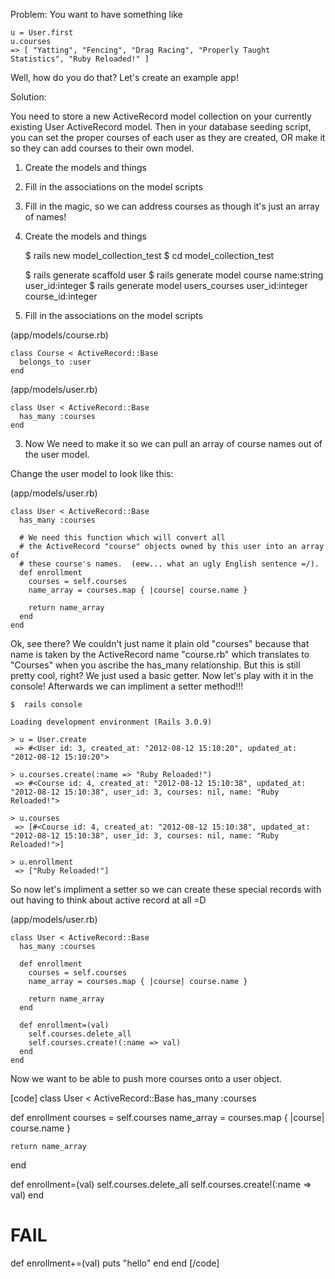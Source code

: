 
Problem:  You want to have something like


    u = User.first
    u.courses
    => [ "Yatting", "Fencing", "Drag Racing", "Properly Taught Statistics", "Ruby Reloaded!" ]


Well, how do you do that?  Let's create an example app!


Solution:

You need to store a new ActiveRecord model collection on your currently existing User ActiveRecord model.  Then in your database seeding script, you can set the proper courses of each user as they are created, OR make it so they can add courses to their own model.  

1)  Create the models and things
2)  Fill in the associations on the model scripts
3)  Fill in the magic, so we can address courses as though it's just an array of names!


1)  Create the models and things


    $  rails new model_collection_test
    $  cd model_collection_test

    $  rails generate scaffold user
    $  rails generate model course name:string user_id:integer
    $  rails generate model users_courses user_id:integer course_id:integer




2)  Fill in the associations on the model scripts

(app/models/course.rb)

    class Course < ActiveRecord::Base
      belongs_to :user
    end


(app/models/user.rb)

    class User < ActiveRecord::Base
      has_many :courses
    end



3)  Now We need to make it so we can pull an array of course names out of the user model.  

Change the user model to look like this:

(app/models/user.rb)

    class User < ActiveRecord::Base
      has_many :courses
      
      # We need this function which will convert all 
      # the ActiveRecord "course" objects owned by this user into an array of 
      # these course's names.  (eew... what an ugly English sentence =/).  
      def enrollment
        courses = self.courses
        name_array = courses.map { |course| course.name }
        
        return name_array
      end
    end


Ok, see there?  We couldn't just name it plain old "courses" because that name is taken by the ActiveRecord name "course.rb" which translates to "Courses" when you ascribe the has_many relationship.  But this is still pretty cool, right?  We just used a basic getter.  Now let's play with it in the console!  Afterwards we can impliment a setter method!!!


    $  rails console

    Loading development environment (Rails 3.0.9)

    > u = User.create
     => #<User id: 3, created_at: "2012-08-12 15:10:20", updated_at: "2012-08-12 15:10:20">

    > u.courses.create(:name => "Ruby Reloaded!")
     => #<Course id: 4, created_at: "2012-08-12 15:10:38", updated_at: "2012-08-12 15:10:38", user_id: 3, courses: nil, name: "Ruby Reloaded!">

    > u.courses
     => [#<Course id: 4, created_at: "2012-08-12 15:10:38", updated_at: "2012-08-12 15:10:38", user_id: 3, courses: nil, name: "Ruby Reloaded!">]

    > u.enrollment
     => ["Ruby Reloaded!"]




So now let's impliment a setter so we can create these special records with out having to think about active record at all =D

(app/models/user.rb)

    class User < ActiveRecord::Base
      has_many :courses
      
      def enrollment
        courses = self.courses
        name_array = courses.map { |course| course.name }
        
        return name_array
      end
      
      def enrollment=(val)
        self.courses.delete_all
        self.courses.create!(:name => val)
      end
    end




Now we want to be able to push more courses onto a user object.  

[code]
class User < ActiveRecord::Base
  has_many :courses
  
  def enrollment
    courses = self.courses
    name_array = courses.map { |course| course.name }
    
    return name_array
  end
  
  def enrollment=(val)
    self.courses.delete_all
    self.courses.create!(:name => val)
  end
  
  # FAIL
  def enrollment+=(val)
    puts "hello"
  end
end
[/code]


